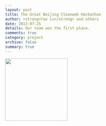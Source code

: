 ```yaml
---
layout: post
title: The Great Beijing Cleanweb Hackathon 
author: <strong>Yao Lu</strong> and others
date: 2013-07-25
details: Our team won the first place.
comments: true
category: project
archive: false
summary: true
---
```


<p>
<img src="{{ "/img/hackathon.jpg" | prepend: site.url }}" align="left" width="200px" style="margin-right:30px">
</p>
<div style="clear: both"></div>

